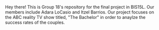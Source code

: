 Hey there! This is Group 18's repository for the final project in BIS15L. 
Our members include Adara LoCasio and Itzel Barrios. 
Our project focuses on the ABC reality TV show titled, "The Bachelor" in order to anaylze the success rates of the couples.
